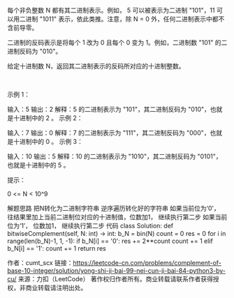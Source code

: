 每个非负整数 N 都有其二进制表示。例如， 5 可以被表示为二进制 "101"，11 可以用二进制 "1011" 表示，依此类推。注意，除 N = 0 外，任何二进制表示中都不含前导零。

二进制的反码表示是将每个 1 改为 0 且每个 0 变为 1。例如，二进制数 "101" 的二进制反码为 "010"。

给定十进制数 N，返回其二进制表示的反码所对应的十进制整数。

 

示例 1：

输入：5
输出：2
解释：5 的二进制表示为 "101"，其二进制反码为 "010"，也就是十进制中的 2 。
示例 2：

输入：7
输出：0
解释：7 的二进制表示为 "111"，其二进制反码为 "000"，也就是十进制中的 0 。
示例 3：

输入：10
输出：5
解释：10 的二进制表示为 "1010"，其二进制反码为 "0101"，也就是十进制中的 5 。
 

提示：

0 <= N < 10^9


解题思路
把N转化为二进制字符串
逆序遍历转化好的字符串
如果当前位为‘0’， 往结果里加上当前二进制位对应的十进制值，位数加1， 继续执行第二步
如果当前位为‘1’， 位数加1， 继续执行第二步
代码
class Solution:
    def bitwiseComplement(self, N: int) -> int:
        b_N = bin(N)
        count = 0
        res = 0
        for i in range(len(b_N)-1, 1, -1):
            if b_N[i] == '0':
                res += 2**count
                count += 1 
            elif b_N[i] == '1':
                count += 1
        return res

作者：cumt_scx
链接：https://leetcode-cn.com/problems/complement-of-base-10-integer/solution/yong-shi-ji-bai-99-nei-cun-ji-bai-84-python3-by-cu/
来源：力扣（LeetCode）
著作权归作者所有。商业转载请联系作者获得授权，非商业转载请注明出处。